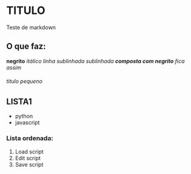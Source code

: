 # TITULO

Teste de markdown

## O que faz:
**negrito**
*itálico*
_linha sublinhada_
_sublinhada **composta com negrito** fica assim_

###### titulo pequeno

## LISTA1
* python
* javascript

### Lista ordenada:
1. Load script
2. Edit script
3. Save script

